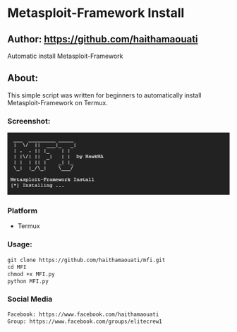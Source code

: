 # Metasploit-Framework Install
## Author: https://github.com/haithamaouati
Automatic install Metasploit-Framework

## About:
This simple script was written for beginners to automatically install Metasploit-Framework on Termux.

### Screenshot:
![mfi](https://raw.githubusercontent.com/haithamaouati/MFI/main/screenshot.png)

### Platform

- Termux


### Usage:

```
git clone https://github.com/haithamaouati/mfi.git
cd MFI
chmod +x MFI.py
python MFI.py
```
### Social Media
```
Facebook: https://www.facebook.com/haithamaouati
Group: https://www.facebook.com/groups/elitecrew1
```

